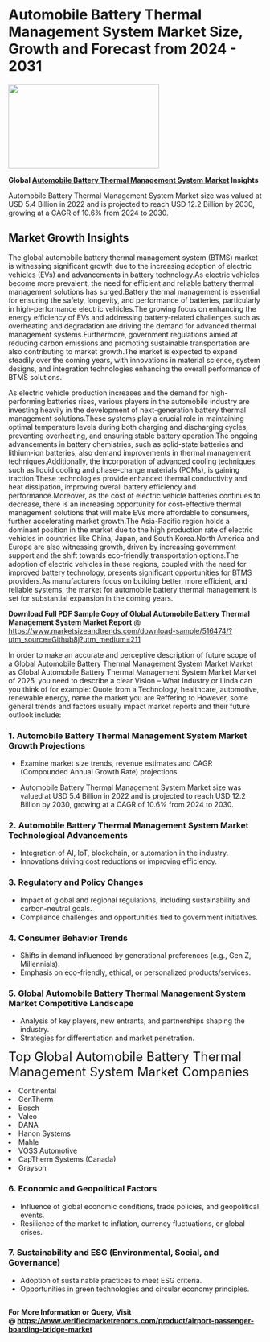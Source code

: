 <H1>Automobile Battery Thermal Management System Market Size, Growth and Forecast from 2024 - 2031</H1><img class="aligncenter size-medium wp-image-584254" src="https://thirdeyenews.in/wp-content/uploads/2024/09/Global-Market-Research-300x168.jpeg" alt="" width="300" height="168" /><p><strong>Global&nbsp;<a href="https://www.marketsizeandtrends.com/download-sample/516474/?utm_source=Github8j?utm_medium=211">Automobile Battery Thermal Management System Market</a> Insights</strong></p><p>Automobile Battery Thermal Management System Market size was valued at USD 5.4 Billion in 2022 and is projected to reach USD 12.2 Billion by 2030, growing at a CAGR of 10.6% from 2024 to 2030.</p><p><h2>Market Growth Insights</h2> <p>The global automobile battery thermal management system (BTMS) market is witnessing significant growth due to the increasing adoption of electric vehicles (EVs) and advancements in battery technology.As electric vehicles become more prevalent, the need for efficient and reliable battery thermal management solutions has surged.Battery thermal management is essential for ensuring the safety, longevity, and performance of batteries, particularly in high-performance electric vehicles.The growing focus on enhancing the energy efficiency of EVs and addressing battery-related challenges such as overheating and degradation are driving the demand for advanced thermal management systems.Furthermore, government regulations aimed at reducing carbon emissions and promoting sustainable transportation are also contributing to market growth.The market is expected to expand steadily over the coming years, with innovations in material science, system designs, and integration technologies enhancing the overall performance of BTMS solutions.</p> <p>As electric vehicle production increases and the demand for high-performing batteries rises, various players in the automobile industry are investing heavily in the development of next-generation battery thermal management solutions.These systems play a crucial role in maintaining optimal temperature levels during both charging and discharging cycles, preventing overheating, and ensuring stable battery operation.The ongoing advancements in battery chemistries, such as solid-state batteries and lithium-ion batteries, also demand improvements in thermal management techniques.Additionally, the incorporation of advanced cooling techniques, such as liquid cooling and phase-change materials (PCMs), is gaining traction.These technologies provide enhanced thermal conductivity and heat dissipation, improving overall battery efficiency and performance.Moreover, as the cost of electric vehicle batteries continues to decrease, there is an increasing opportunity for cost-effective thermal management solutions that will make EVs more affordable to consumers, further accelerating market growth.The Asia-Pacific region holds a dominant position in the market due to the high production rate of electric vehicles in countries like China, Japan, and South Korea.North America and Europe are also witnessing growth, driven by increasing government support and the shift towards eco-friendly transportation options.The adoption of electric vehicles in these regions, coupled with the need for improved battery technology, presents significant opportunities for BTMS providers.As manufacturers focus on building better, more efficient, and reliable systems, the market for automobile battery thermal management is set for substantial expansion in the coming years.</p> <p><span class=""><strong>Download Full PDF Sample Copy of Global Automobile Battery Thermal Management System Market Report</strong> @ <a href="https://www.marketsizeandtrends.com/download-sample/516474/?utm_source=Github8j?utm_medium=211" target="_blank">https://www.marketsizeandtrends.com/download-sample/516474/?utm_source=Github8j?utm_medium=211</a></span></p><p>In order to make an accurate and perceptive description of future scope of a Global&nbsp;Automobile Battery Thermal Management System Market Market as Global&nbsp;Automobile Battery Thermal Management System Market Market of 2025, you need to describe a clear Vision &ndash; What Industry or Linda can you think of for example: Quote from a Technology, healthcare, automotive, renewable energy, name the market you are Reffering to.However, some general trends and factors usually impact market reports and their future outlook include:</p><h3>1.&nbsp;<strong>Automobile Battery Thermal Management System Market Growth Projections</strong></h3><ul><li>Examine market size trends, revenue estimates and CAGR (Compounded Annual Growth Rate) projections.</li><li><p>Automobile Battery Thermal Management System Market size was valued at USD 5.4 Billion in 2022 and is projected to reach USD 12.2 Billion by 2030, growing at a CAGR of 10.6% from 2024 to 2030.</p></li></ul><h3>2.&nbsp;<strong>Automobile Battery Thermal Management System Market Technological Advancements</strong></h3><ul><li>Integration of AI, IoT, blockchain, or automation in the industry.</li><li>Innovations driving cost reductions or improving efficiency.</li></ul><h3>3.&nbsp;<strong>Regulatory and Policy Changes</strong></h3><ul><li>Impact of global and regional regulations, including sustainability and carbon-neutral goals.</li><li>Compliance challenges and opportunities tied to government initiatives.</li></ul><h3>4.&nbsp;<strong>Consumer Behavior Trends</strong></h3><ul><li>Shifts in demand influenced by generational preferences (e.g., Gen Z, Millennials).</li><li>Emphasis on eco-friendly, ethical, or personalized products/services.</li></ul><h3>5.&nbsp;<strong>Global Automobile Battery Thermal Management System Market Competitive Landscape</strong></h3><ul><li>Analysis of key players, new entrants, and partnerships shaping the industry.</li><li>Strategies for differentiation and market penetration.</li></ul><p data-pm-slice="1 1 []"><span style="color: inherit; font-family: inherit; font-size: 25px;">Top Global Automobile Battery Thermal Management System Market Companies</span></p><div class="" data-test-id=""><p><li>Continental</li><li> GenTherm</li><li> Bosch</li><li> Valeo</li><li> DANA</li><li> Hanon Systems</li><li> Mahle</li><li> VOSS Automotive</li><li> CapTherm Systems (Canada)</li><li> Grayson</li></p></div><h3>6.&nbsp;<strong>Economic and Geopolitical Factors</strong></h3><ul><li>Influence of global economic conditions, trade policies, and geopolitical events.</li><li>Resilience of the market to inflation, currency fluctuations, or global crises.</li></ul><h3>7.&nbsp;<strong>Sustainability and ESG (Environmental, Social, and Governance)</strong></h3><ul><li>Adoption of sustainable practices to meet ESG criteria.</li><li>Opportunities in green technologies and circular economy principles.</li></ul><h2><strong style="font-size: 14px;">For More Information or Query, Visit @&nbsp;</strong><a style="background-color: #ffffff; font-size: 14px;" href="https://www.marketsizeandtrends.com/report/automobile-battery-thermal-management-system-market/" target="_blank">https://www.verifiedmarketreports.com/product/airport-passenger-boarding-bridge-market</a></h2>